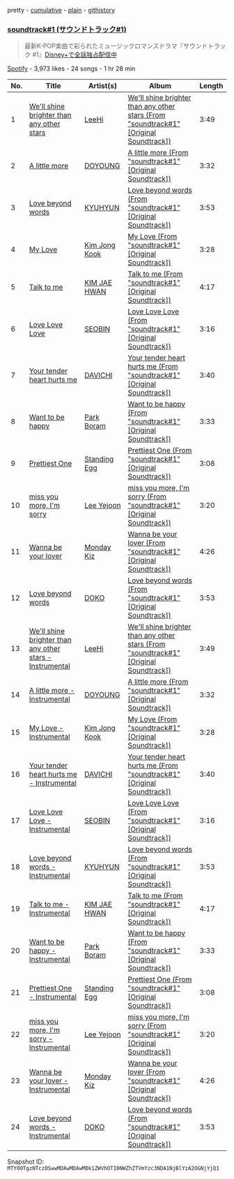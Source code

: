 pretty - [cumulative](/playlists/cumulative/37i9dQZF1DX2DC6dl7R20G.md) - [plain](/playlists/plain/37i9dQZF1DX2DC6dl7R20G) - [githistory](https://github.githistory.xyz/mackorone/spotify-playlist-archive/blob/main/playlists/plain/37i9dQZF1DX2DC6dl7R20G)

### [soundtrack\#1 \(サウンドトラック\#1\)](https://open.spotify.com/playlist/37i9dQZF1DX2DC6dl7R20G)

> 最新K\-POP楽曲で彩られたミュージックロマンスドラマ『サウンドトラック \#1』<a href="https://disneyplus.disney.co.jp/program/soundtrack\-1">Disney+で全話独占配信中</a>

[Spotify](https://open.spotify.com/user/spotify) - 3,973 likes - 24 songs - 1 hr 28 min

| No. | Title | Artist(s) | Album | Length |
|---|---|---|---|---|
| 1 | [We'll shine brighter than any other stars](https://open.spotify.com/track/5psoGr4LFHqFCJnyo4pVaN) | [LeeHi](https://open.spotify.com/artist/7cVZApDoQZpS447nHTsNqu) | [We'll shine brighter than any other stars \(From "soundtrack\#1" \[Original Soundtrack\]\)](https://open.spotify.com/album/6EwCSLyDftnUuKmaSoo6Hv) | 3:49 |
| 2 | [A little more](https://open.spotify.com/track/5JXZEz2nO23mXsYY4nNREW) | [DOYOUNG](https://open.spotify.com/artist/5IMXUzbeAyevQmvtOhXQGi) | [A little more \(From "soundtrack\#1" \[Original Soundtrack\]\)](https://open.spotify.com/album/0FW5ce3s0jz6k4RJfoBBhd) | 3:32 |
| 3 | [Love beyond words](https://open.spotify.com/track/40c4m7jV3UFTaqCxdm6AFB) | [KYUHYUN](https://open.spotify.com/artist/0il5ZP3xYOECtONJtZ38Ln) | [Love beyond words \(From "soundtrack\#1" \[Original Soundtrack\]\)](https://open.spotify.com/album/7e1IQJXFhJ8WgMt2t22oJ9) | 3:53 |
| 4 | [My Love](https://open.spotify.com/track/3HxEHyCJPT9o9nsGn5pJkl) | [Kim Jong Kook](https://open.spotify.com/artist/60YNqzrSj7rJkuqHkpHPqG) | [My Love \(From "soundtrack\#1" \[Original Soundtrack\]\)](https://open.spotify.com/album/6DCtAzGInnSIffWpJhG7bO) | 3:28 |
| 5 | [Talk to me](https://open.spotify.com/track/1VkrFMnRcfMqIESAa4amv2) | [KIM JAE HWAN](https://open.spotify.com/artist/7LdZwtnhfB1GoC9SE9tvyb) | [Talk to me \(From "soundtrack\#1" \[Original Soundtrack\]\)](https://open.spotify.com/album/1Z1HFrzzOTeoeYma55otPC) | 4:17 |
| 6 | [Love Love Love](https://open.spotify.com/track/06ToLlpbTVILh8Pwh2KdRX) | [SEOBIN](https://open.spotify.com/artist/5wIb1NVEsm3RR9hSrYXjDr) | [Love Love Love \(From "soundtrack\#1" \[Original Soundtrack\]\)](https://open.spotify.com/album/6b0RI9sLF9braqpMYCVQwm) | 3:16 |
| 7 | [Your tender heart hurts me](https://open.spotify.com/track/6ShXmyHOzhNANXSquXe5UQ) | [DAVICHI](https://open.spotify.com/artist/4z6yrDz5GfKXkeQZjOaZdq) | [Your tender heart hurts me \(From "soundtrack\#1" \[Original Soundtrack\]\)](https://open.spotify.com/album/0nYKIodS7tmti2YiFUlRS5) | 3:40 |
| 8 | [Want to be happy](https://open.spotify.com/track/2rMtQ0uNjFw9JjbsnEatEq) | [Park Boram](https://open.spotify.com/artist/6tvrEIVX5eKJlipdzt11wi) | [Want to be happy \(From "soundtrack\#1" \[Original Soundtrack\]\)](https://open.spotify.com/album/5H6N3lxYOXosRHBw6yFJyV) | 3:33 |
| 9 | [Prettiest One](https://open.spotify.com/track/5jxBIft0pEtB3rJKs06dwv) | [Standing Egg](https://open.spotify.com/artist/6a3Mfrn2XBR1DfPg1QGa1d) | [Prettiest One \(From "soundtrack\#1" \[Original Soundtrack\]\)](https://open.spotify.com/album/1saFQAJ9to9vbnggAleSfm) | 3:08 |
| 10 | [miss you more, I'm sorry](https://open.spotify.com/track/6cOpgvr2opxH5Asrnluxri) | [Lee Yejoon](https://open.spotify.com/artist/3GS6aA2KRewQL4VhUtIpet) | [miss you more, I'm sorry \(From "soundtrack\#1" \[Original Soundtrack\]\)](https://open.spotify.com/album/56mPDuOqtTtU8d4SUQQhOQ) | 3:20 |
| 11 | [Wanna be your lover](https://open.spotify.com/track/3pv8OsZEBHM3UMIyvYhpGu) | [Monday Kiz](https://open.spotify.com/artist/24jJXZRz3aGvjVvZ4OoerD) | [Wanna be your lover \(From "soundtrack\#1" \[Original Soundtrack\]\)](https://open.spotify.com/album/3Ea87oNrypIds4feLNpugp) | 4:26 |
| 12 | [Love beyond words](https://open.spotify.com/track/1pPwl2q0bFgGh8l8ssRVEW) | [DOKO](https://open.spotify.com/artist/7y5E5llLKviR9WIXK5lrag) | [Love beyond words \(From "soundtrack\#1" \[Original Soundtrack\]\)](https://open.spotify.com/album/38kBeYr1NaLzclPCJGipMM) | 3:53 |
| 13 | [We'll shine brighter than any other stars \- Instrumental](https://open.spotify.com/track/45Xb5LOFmd2iPILc8gH95k) | [LeeHi](https://open.spotify.com/artist/7cVZApDoQZpS447nHTsNqu) | [We'll shine brighter than any other stars \(From "soundtrack\#1" \[Original Soundtrack\]\)](https://open.spotify.com/album/6EwCSLyDftnUuKmaSoo6Hv) | 3:49 |
| 14 | [A little more \- Instrumental](https://open.spotify.com/track/26iTiFmpxJTEKqZXhIvRit) | [DOYOUNG](https://open.spotify.com/artist/5IMXUzbeAyevQmvtOhXQGi) | [A little more \(From "soundtrack\#1" \[Original Soundtrack\]\)](https://open.spotify.com/album/0FW5ce3s0jz6k4RJfoBBhd) | 3:32 |
| 15 | [My Love \- Instrumental](https://open.spotify.com/track/08rkSTgPYGaAGbjVDSS483) | [Kim Jong Kook](https://open.spotify.com/artist/60YNqzrSj7rJkuqHkpHPqG) | [My Love \(From "soundtrack\#1" \[Original Soundtrack\]\)](https://open.spotify.com/album/6DCtAzGInnSIffWpJhG7bO) | 3:28 |
| 16 | [Your tender heart hurts me \- Instrumental](https://open.spotify.com/track/6Dbk8sNFxJDAVdvNBAvYkZ) | [DAVICHI](https://open.spotify.com/artist/4z6yrDz5GfKXkeQZjOaZdq) | [Your tender heart hurts me \(From "soundtrack\#1" \[Original Soundtrack\]\)](https://open.spotify.com/album/0nYKIodS7tmti2YiFUlRS5) | 3:40 |
| 17 | [Love Love Love \- Instrumental](https://open.spotify.com/track/0WbkukjmHQ3Y0PClLU1fAP) | [SEOBIN](https://open.spotify.com/artist/5wIb1NVEsm3RR9hSrYXjDr) | [Love Love Love \(From "soundtrack\#1" \[Original Soundtrack\]\)](https://open.spotify.com/album/6b0RI9sLF9braqpMYCVQwm) | 3:16 |
| 18 | [Love beyond words \- Instrumental](https://open.spotify.com/track/4Ip9YxkOkti0Og4CjZNeqC) | [KYUHYUN](https://open.spotify.com/artist/0il5ZP3xYOECtONJtZ38Ln) | [Love beyond words \(From "soundtrack\#1" \[Original Soundtrack\]\)](https://open.spotify.com/album/7e1IQJXFhJ8WgMt2t22oJ9) | 3:53 |
| 19 | [Talk to me \- Instrumental](https://open.spotify.com/track/3dE2DqQOl8eOgu1MfjFxnV) | [KIM JAE HWAN](https://open.spotify.com/artist/7LdZwtnhfB1GoC9SE9tvyb) | [Talk to me \(From "soundtrack\#1" \[Original Soundtrack\]\)](https://open.spotify.com/album/1Z1HFrzzOTeoeYma55otPC) | 4:17 |
| 20 | [Want to be happy \- Instrumental](https://open.spotify.com/track/47hVZY42dyrjuvcZxwZak2) | [Park Boram](https://open.spotify.com/artist/6tvrEIVX5eKJlipdzt11wi) | [Want to be happy \(From "soundtrack\#1" \[Original Soundtrack\]\)](https://open.spotify.com/album/5H6N3lxYOXosRHBw6yFJyV) | 3:33 |
| 21 | [Prettiest One \- Instrumental](https://open.spotify.com/track/1luZpL2xekj9MxC634K6cp) | [Standing Egg](https://open.spotify.com/artist/6a3Mfrn2XBR1DfPg1QGa1d) | [Prettiest One \(From "soundtrack\#1" \[Original Soundtrack\]\)](https://open.spotify.com/album/1saFQAJ9to9vbnggAleSfm) | 3:08 |
| 22 | [miss you more, I'm sorry \- Instrumental](https://open.spotify.com/track/0GWGxi8mr6tNXKvwCQVq22) | [Lee Yejoon](https://open.spotify.com/artist/3GS6aA2KRewQL4VhUtIpet) | [miss you more, I'm sorry \(From "soundtrack\#1" \[Original Soundtrack\]\)](https://open.spotify.com/album/56mPDuOqtTtU8d4SUQQhOQ) | 3:20 |
| 23 | [Wanna be your lover \- Instrumental](https://open.spotify.com/track/4iFeJ1CbCUyHLFCotgPPiM) | [Monday Kiz](https://open.spotify.com/artist/24jJXZRz3aGvjVvZ4OoerD) | [Wanna be your lover \(From "soundtrack\#1" \[Original Soundtrack\]\)](https://open.spotify.com/album/3Ea87oNrypIds4feLNpugp) | 4:26 |
| 24 | [Love beyond words \- Instrumental](https://open.spotify.com/track/0inBLZZp4n4hd3JnJfNd1M) | [DOKO](https://open.spotify.com/artist/7y5E5llLKviR9WIXK5lrag) | [Love beyond words \(From "soundtrack\#1" \[Original Soundtrack\]\)](https://open.spotify.com/album/38kBeYr1NaLzclPCJGipMM) | 3:53 |

Snapshot ID: `MTY0OTgzNTczOSwwMDAwMDAwMDk1ZWVhOTI0NWZhZTVmYzc3NDA1NjBlYzA2OGNjYjQ1`
